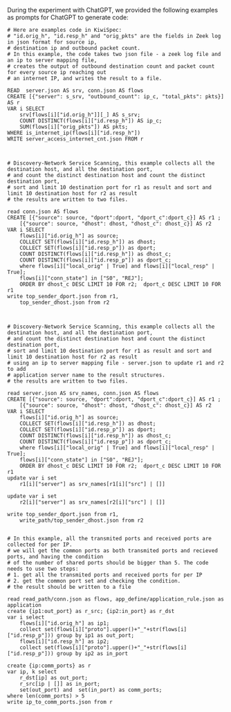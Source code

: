 During the experiment with ChatGPT, we provided the following examples as prompts for ChatGPT to generate code:

    # Here are examples code in KiwiSpec: 
    # "id.orig_h", "id.resp_h" and "orig_pkts" are the fields in Zeek log in json format for source ip, 
    # destination ip and outbound packet count.
    # In this example, the code takes two json file - a zeek log file and an ip to server mapping file,
    # creates the output of outbound destination count and packet count for every source ip reaching out 
    # an internet IP, and writes the result to a file.

    READ  server.json AS srv, conn.json AS flows
    CREATE [{"server": s_srv, "outbound_count": ip_c, "total_pkts": pkts}] AS r
    VAR i SELECT 
        srv[flows[i]["id.orig_h"]][_] AS s_srv;  
        COUNT DISTINCT(flows[i]["id.resp_h"]) AS ip_c;
        SUM(flows[i]["orig_pkts"]) AS pkts;
    WHERE is_internet_ip(flows[i]["id.resp_h"])
    WRITE server_access_internet_cnt.json FROM r

    

    # Discovery-Network Service Scanning, this example collects all the destination host, and all the destination port,
    # and count the distinct destination host and count the distinct destination port, 
    # sort and limit 10 destination port for r1 as result and sort and limit 10 destination host for r2 as result
    # the results are written to two files.

    read conn.json AS flows
    CREATE [{"source": source, "dport":dport, "dport_c":dport_c}] AS r1 ;
        [{"source": source, "dhost": dhost, "dhost_c": dhost_c}] AS r2  
    VAR i SELECT
        flows[i]["id.orig_h"] as source;
        COLLECT SET(flows[i]["id.resp_h"]) as dhost;
        COLLECT SET(flows[i]["id.resp_p"]) as dport;
        COUNT DISTINCT(flows[i]["id.resp_h"]) as dhost_c;
        COUNT DISTINCT(flows[i]["id.resp_p"]) as dport_c;
        where flows[i]["local_orig" | True] and flows[i]["local_resp" | True];    
        flows[i]["conn_state"] in ["S0", "REJ"];
        ORDER BY dhost_c DESC LIMIT 10 FOR r2;  dport_c DESC LIMIT 10 FOR r1
    write top_sender_dport.json from r1, 
        top_sender_dhost.json from r2
   
        

    # Discovery-Network Service Scanning, this example collects all the destination host, and all the destination port,
    # and count the distinct destination host and count the distinct destination port, 
    # sort and limit 10 destination port for r1 as result and sort and limit 10 destination host for r2 as result
    # using an ip to server mapping file - server.json to update r1 and r2 to add 
    # application server name to the result structures.
    # the results are written to two files.

    read server.json AS srv_names, conn.json AS flows
    CREATE [{"source": source, "dport":dport, "dport_c":dport_c}] AS r1 ;
        [{"source": source, "dhost": dhost, "dhost_c": dhost_c}] AS r2  
    VAR i SELECT
        flows[i]["id.orig_h"] as source;
        COLLECT SET(flows[i]["id.resp_h"]) as dhost;
        COLLECT SET(flows[i]["id.resp_p"]) as dport;
        COUNT DISTINCT(flows[i]["id.resp_h"]) as dhost_c;
        COUNT DISTINCT(flows[i]["id.resp_p"]) as dport_c;
        where flows[i]["local_orig" | True] and flows[i]["local_resp" | True];    
        flows[i]["conn_state"] in ["S0", "REJ"];
        ORDER BY dhost_c DESC LIMIT 10 FOR r2;  dport_c DESC LIMIT 10 FOR r1
    update var i set
        r1[i]["server"] as srv_names[r1[i]["src"] | []]

    update var i set
        r2[i]["server"] as srv_names[r2[i]["src"] | []]

    write top_sender_dport.json from r1, 
        write_path/top_sender_dhost.json from r2


    # In this example, all the transmited ports and received ports are collected for per IP.
    # we will get the common ports as both transmited ports and recieved ports, and having the condition
    # of the number of shared ports should be bigger than 5. The code needs to use two steps:
    # 1. get all the transmited ports and received ports for per IP
    # 2. get the common port set and checking the condition.
    # the result should be written to a file

    read read_path/conn.json as flows, app_define/application_rule.json as application
    create {ip1:out_port} as r_src; {ip2:in_port} as r_dst 
    var i select
        flows[i]["id.orig_h"] as ip1;
        collect set(flows[i]["proto"].upper()+"_"+str(flows[i]["id.resp_p"])) group by ip1 as out_port;
        flows[i]["id.resp_h"] as ip2;
        collect set(flows[i]["proto"].upper()+"_"+str(flows[i]["id.resp_p"])) group by ip2 as in_port

    create {ip:comm_ports} as r 
    var ip, k select 
        r_dst[ip] as out_port; 
        r_src[ip | []] as in_port; 
        set(out_port) and  set(in_port) as comm_ports;
    where len(comm_ports) > 5
    write ip_to_comm_ports.json from r

